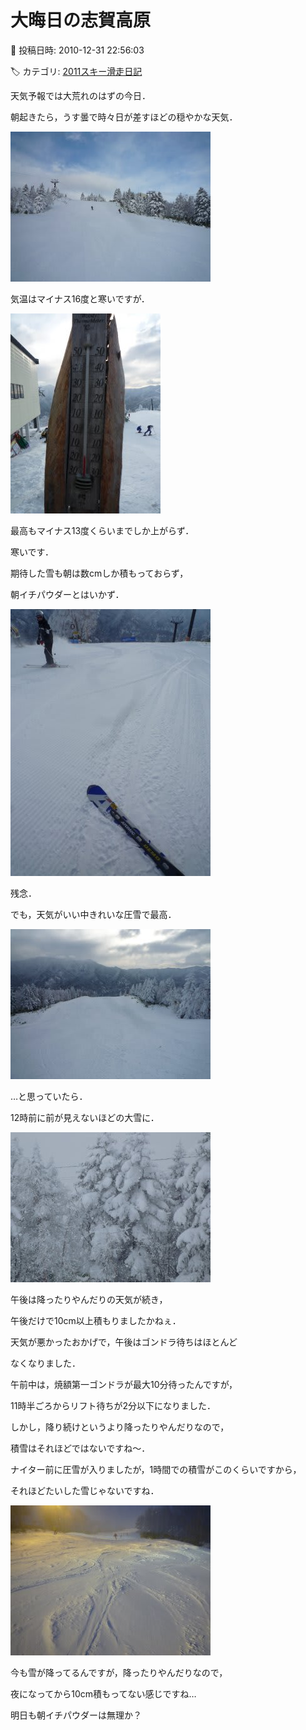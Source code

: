 # 大晦日の志賀高原

📅 投稿日時: 2010-12-31 22:56:03

🏷️ カテゴリ: [2011スキー滑走日記](ca488c98cfb9169941c3e73770dcefb56.md)

天気予報では大荒れのはずの今日．


朝起きたら，うす曇で時々日が差すほどの穏やかな天気．




![4a9e500f1d9a64dec6cb8a77e4aceec0.jpg](images/4a9e500f1d9a64dec6cb8a77e4aceec0.jpg)







気温はマイナス16度と寒いですが．




![686d22dae124ac10fdf49a4e53dd52f1.jpg](images/686d22dae124ac10fdf49a4e53dd52f1.jpg)




最高もマイナス13度くらいまでしか上がらず．


寒いです．





期待した雪も朝は数cmしか積もっておらず，


朝イチパウダーとはいかず．




![9ab82595530fd1f6c9e4caaf470bdaf2.jpg](images/9ab82595530fd1f6c9e4caaf470bdaf2.jpg)




残念．





でも，天気がいい中きれいな圧雪で最高．




![74a528d172de4056a5e192843984a881.jpg](images/74a528d172de4056a5e192843984a881.jpg)







…と思っていたら．


12時前に前が見えないほどの大雪に．




![9494bcd788b810962d8dad89a3d32929.jpg](images/9494bcd788b810962d8dad89a3d32929.jpg)







午後は降ったりやんだりの天気が続き，


午後だけで10cm以上積もりましたかねぇ．


天気が悪かったおかげで，午後はゴンドラ待ちはほとんど


なくなりました．


午前中は，焼額第一ゴンドラが最大10分待ったんですが，


11時半ごろからリフト待ちが2分以下になりました．





しかし，降り続けというより降ったりやんだりなので，


積雪はそれほどではないですね～．





ナイター前に圧雪が入りましたが，1時間での積雪がこのくらいですから，


それほどたいした雪じゃないですね．




![0d81e7425628d7b425ca419976ef478e.jpg](images/0d81e7425628d7b425ca419976ef478e.jpg)







今も雪が降ってるんですが，降ったりやんだりなので，


夜になってから10cm積もってない感じですね…





明日も朝イチパウダーは無理か？
